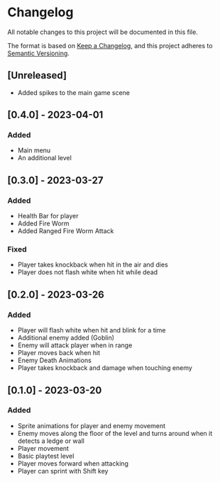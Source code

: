 # Changelog

All notable changes to this project will be documented in this file.

The format is based on [Keep a Changelog](https://keepachangelog.com/en/1.0.0/),
and this project adheres to [Semantic Versioning](https://semver.org/spec/v2.0.0.html).

## [Unreleased]

- Added spikes to the main game scene 

## [0.4.0] - 2023-04-01

### Added

 - Main menu
 - An additional level

## [0.3.0] - 2023-03-27

### Added

 - Health Bar for player
 - Added Fire Worm
 - Added Ranged Fire Worm Attack
 
### Fixed
 - Player takes knockback when hit in the air and dies
 - Player does not flash white when hit while dead

## [0.2.0] - 2023-03-26

### Added

- Player will flash white when hit and blink for a time
- Additional enemy added (Goblin)
- Enemy will attack player when in range
- Player moves back when hit
- Enemy Death Animations
- Player takes knockback and damage when touching enemy

## [0.1.0] - 2023-03-20

### Added

- Sprite animations for player and enemy movement
- Enemy moves along the floor of the level and turns around when it detects a ledge or wall
- Player movement
- Basic playtest level
- Player moves forward when attacking 
- Player can sprint with Shift key


